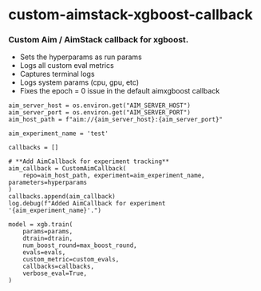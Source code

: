 # custom-aimstack-xgboost-callback

### Custom Aim / AimStack callback for xgboost.

- Sets the hyperparams as run params
- Logs all custom eval metrics
- Captures terminal logs
- Logs system params (cpu, gpu, etc)
- Fixes the epoch = 0 issue in the default aimxgboost callback

```
aim_server_host = os.environ.get("AIM_SERVER_HOST")
aim_server_port = os.environ.get("AIM_SERVER_PORT")
aim_host_path = f"aim://{aim_server_host}:{aim_server_port}"

aim_experiment_name = 'test'

callbacks = []

# **Add AimCallback for experiment tracking**
aim_callback = CustomAimCallback(
    repo=aim_host_path, experiment=aim_experiment_name, parameters=hyperparams
)
callbacks.append(aim_callback)
log.debug(f"Added AimCallback for experiment '{aim_experiment_name}'.")

model = xgb.train(
    params=params,
    dtrain=dtrain,
    num_boost_round=max_boost_round,
    evals=evals,
    custom_metric=custom_evals,
    callbacks=callbacks,
    verbose_eval=True,
)
```